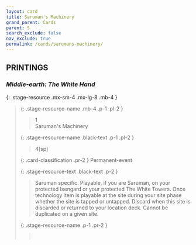 ```yaml
---
layout: card
title: Saruman's Machinery
grand_parent: Cards
parent: S
search_exclude: false
nav_exclude: true
permalink: /cards/sarumans-machinery/
---
```


## PRINTINGS


### _Middle-earth: The White Hand_

{: .stage-resource .mx-sm-4 .mx-lg-8 .mb-4 }
> {: .stage-resource-name .mb-4 .p-1 .pl-2 }
> > <div class="card-mp">1</div>
> > <div class="card-name">Saruman's Machinery</div>
>
> {: .stage-resource-name .black-text .p-1 .pl-2 }
> > 4[sp]
>
> {: .card-classification .pr-2 }
> Permanent-event
>
> {: .stage-resource-text .black-text .p-2 }
> > Saruman specific. Playable, if you are Saruman, on your protected Isengard or your protected The White Towers. Once technology item is playable at the site during your site phase whether the site is tapped or untapped. Discard when this site is discarded or returned to your location deck. Cannot be duplicated on a given site. 
> 
> {: .stage-resource-name .p-1 .pr-2 }
> > <div class="card-shield"></div>
> > <div class="card-corruption">&nbsp;</div>
